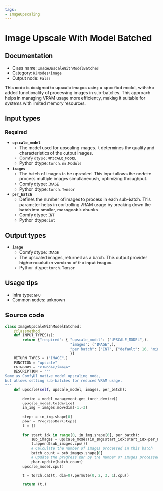 ```yaml
---
tags:
- ImageUpscaling
---
```


# Image Upscale With Model Batched
## Documentation
- Class name: `ImageUpscaleWithModelBatched`
- Category: `KJNodes/image`
- Output node: `False`

This node is designed to upscale images using a specified model, with the added functionality of processing images in sub-batches. This approach helps in managing VRAM usage more efficiently, making it suitable for systems with limited memory resources.
## Input types
### Required
- **`upscale_model`**
    - The model used for upscaling images. It determines the quality and characteristics of the output images.
    - Comfy dtype: `UPSCALE_MODEL`
    - Python dtype: `torch.nn.Module`
- **`images`**
    - The batch of images to be upscaled. This input allows the node to process multiple images simultaneously, optimizing throughput.
    - Comfy dtype: `IMAGE`
    - Python dtype: `torch.Tensor`
- **`per_batch`**
    - Defines the number of images to process in each sub-batch. This parameter helps in controlling VRAM usage by breaking down the batch into smaller, manageable chunks.
    - Comfy dtype: `INT`
    - Python dtype: `int`
## Output types
- **`image`**
    - Comfy dtype: `IMAGE`
    - The upscaled images, returned as a batch. This output provides higher resolution versions of the input images.
    - Python dtype: `torch.Tensor`
## Usage tips
- Infra type: `GPU`
- Common nodes: unknown


## Source code
```python
class ImageUpscaleWithModelBatched:
    @classmethod
    def INPUT_TYPES(s):
        return {"required": { "upscale_model": ("UPSCALE_MODEL",),
                              "images": ("IMAGE",),
                              "per_batch": ("INT", {"default": 16, "min": 1, "max": 4096, "step": 1}),
                              }}
    RETURN_TYPES = ("IMAGE",)
    FUNCTION = "upscale"
    CATEGORY = "KJNodes/image"
    DESCRIPTION = """
Same as ComfyUI native model upscaling node,  
but allows setting sub-batches for reduced VRAM usage.
"""
    def upscale(self, upscale_model, images, per_batch):
        
        device = model_management.get_torch_device()
        upscale_model.to(device)
        in_img = images.movedim(-1,-3)
        
        steps = in_img.shape[0]
        pbar = ProgressBar(steps)
        t = []
        
        for start_idx in range(0, in_img.shape[0], per_batch):
            sub_images = upscale_model(in_img[start_idx:start_idx+per_batch].to(device))
            t.append(sub_images.cpu())
            # Calculate the number of images processed in this batch
            batch_count = sub_images.shape[0]
            # Update the progress bar by the number of images processed in this batch
            pbar.update(batch_count)
        upscale_model.cpu()
        
        t = torch.cat(t, dim=0).permute(0, 2, 3, 1).cpu()

        return (t,)

```
